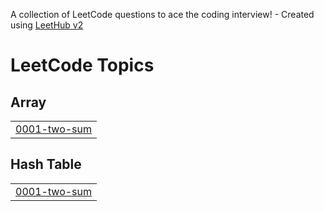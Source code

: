 A collection of LeetCode questions to ace the coding interview! - Created using [LeetHub v2](https://github.com/arunbhardwaj/LeetHub-2.0)
<!---LeetCode Topics Start-->
# LeetCode Topics
## Array
|  |
| ------- |
| [0001-two-sum](https://github.com/BhanuSri7997/Byte-by-Byte/tree/master/0001-two-sum) |
## Hash Table
|  |
| ------- |
| [0001-two-sum](https://github.com/BhanuSri7997/Byte-by-Byte/tree/master/0001-two-sum) |
<!---LeetCode Topics End-->